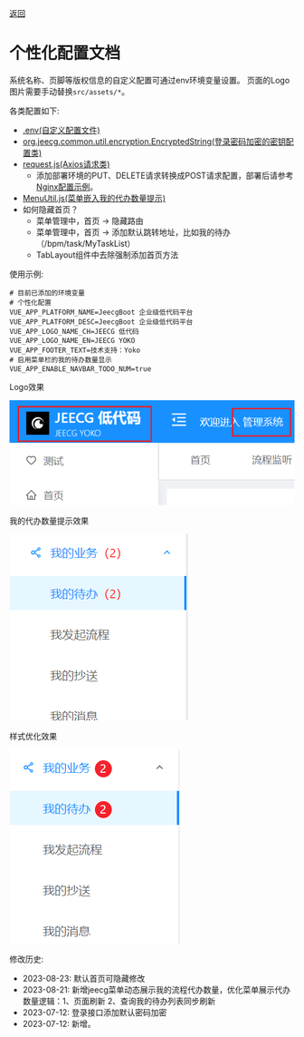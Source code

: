 [返回](../)

# 个性化配置文档

系统名称、页脚等版权信息的自定义配置可通过env环境变量设置。
页面的Logo图片需要手动替换`src/assets/*`。

各类配置如下: 
* [.env(自定义配置文件)](https://github.com/yoko-murasame/ant-design-vue-jeecg/blob/yoko/.env)
* [org.jeecg.common.util.encryption.EncryptedString(登录密码加密的密钥配置类)](https://github.com/yoko-murasame/jeecg-boot/blob/yoko-3.4.3last//jeecg-boot-base-core/src/main/java/org/jeecg/common/util/encryption/EncryptedString.java)
* [request.js(Axios请求类)](https://github.com/yoko-murasame/ant-design-vue-jeecg/blob/yoko/src/utils/request.js)
  * 添加部署环境的PUT、DELETE请求转换成POST请求配置，部署后请参考[Nginx配置示例](https://github.com/yoko-murasame/jeecg-boot/blob/yoko-3.4.3last/docs/DevOps/nginx)。
* [MenuUtil.js(菜单嵌入我的代办数量提示)](https://github.com/yoko-murasame/ant-design-vue-jeecg/blob/yoko/src/components/yoko/utils/MenuUtil.js)
* 如何隐藏首页？
  * 菜单管理中，首页 -> 隐藏路由
  * 菜单管理中，首页 -> 添加默认跳转地址，比如我的待办（/bpm/task/MyTaskList）
  * TabLayout组件中去除强制添加首页方法

使用示例:
```properties
# 目前已添加的环境变量
# 个性化配置
VUE_APP_PLATFORM_NAME=JeecgBoot 企业级低代码平台
VUE_APP_PLATFORM_DESC=JeecgBoot 企业级低代码平台
VUE_APP_LOGO_NAME_CH=JEECG 低代码
VUE_APP_LOGO_NAME_EN=JEECG YOKO
VUE_APP_FOOTER_TEXT=技术支持：Yoko
# 启用菜单栏的我的待办数量显示
VUE_APP_ENABLE_NAVBAR_TODO_NUM=true
```

Logo效果

![2023-08-21_14-42-17.png](./assets/个性化配置文档-1692600227635.png)

我的代办数量提示效果

![2023-08-21_14-46-09.png](./assets/个性化配置文档-1692600382231.png)

样式优化效果

![2023-08-21_15-23-42.png](./assets/个性化配置文档-1692602624011.png)

修改历史:
* 2023-08-23: 默认首页可隐藏修改
* 2023-08-21: 新增jeecg菜单动态展示我的流程代办数量，优化菜单展示代办数量逻辑：1、页面刷新 2、查询我的待办列表同步刷新
* 2023-07-12: 登录接口添加默认密码加密
* 2023-07-12: 新增。
